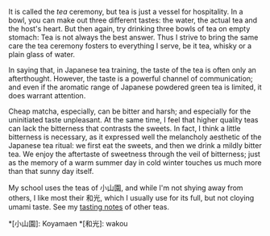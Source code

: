 It is called the *tea* ceremony, but tea is just a vessel for hospitality. In a bowl, you can make out three different tastes: the water, the actual tea and the host's heart. But then again, try drinking three bowls of tea on empty stomach: Tea is not always the best answer. Thus I strive to bring the same care the tea ceremony fosters to everything I serve, be it tea, whisky or a plain glass of water.

In saying that, in Japanese tea training, the taste of the tea is often only an afterthought. However, the taste is a powerful channel of communication; and even if the aromatic range of Japanese powdered green tea is limited, it does warrant attention.

Cheap matcha, especially, can be bitter and harsh; and especially for the uninitiated taste unpleasant. At the same time, I feel that higher quality teas can lack the bitterness that contrasts the sweets. In fact, I think a little bitterness is necessary, as it expressed well the melancholy aesthetic of the Japanese tea ritual: we first eat the sweets, and then we drink a mildly bitter tea. We enjoy the aftertaste of sweetness through the veil of bitterness; just as the memory of a warm summer day in cold winter touches us much more than that sunny day itself.

My school uses the teas of 小山園, and while I'm not shying away from others, I like most their 和光, which I usually use for its full, but not cloying umami taste. See my [tasting notes](https://tea.hedonisms.ch/wiki/matcha) of other teas.

*[小山園]: Koyamaen
*[和光]: wakou

